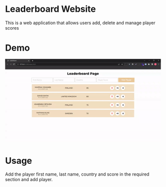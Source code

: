 # Leaderboard Website
This is a web application that allows users add, delete and manage player scores

# Demo
![gif](leaderboard.gif)

# Usage
Add the player first name, last name, country and score in the required section and add player.